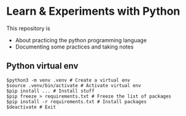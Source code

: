 # Learn & Experiments with Python

This repository is

-   About practicing the python programming language
-   Documenting some practices and taking notes

## Python virtual env

```shell
$python3 -m venv .venv # Create a virtual env
$source .venv/bin/activate # Activate virtual env
$pip install ... # Install stuff
$pip freeze > requirements.txt # Freeze the list of packages
$pip install -r requirements.txt # Install packages
$deactivate # Exit
```
